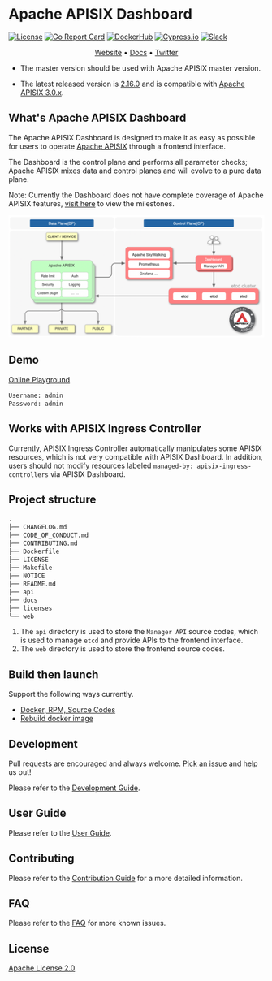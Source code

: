 <!--
#
# Licensed to the Apache Software Foundation (ASF) under one or more
# contributor license agreements.  See the NOTICE file distributed with
# this work for additional information regarding copyright ownership.
# The ASF licenses this file to You under the Apache License, Version 2.0
# (the "License"); you may not use this file except in compliance with
# the License.  You may obtain a copy of the License at
#
#     http://www.apache.org/licenses/LICENSE-2.0
#
# Unless required by applicable law or agreed to in writing, software
# distributed under the License is distributed on an "AS IS" BASIS,
# WITHOUT WARRANTIES OR CONDITIONS OF ANY KIND, either express or implied.
# See the License for the specific language governing permissions and
# limitations under the License.
#
-->

# Apache APISIX Dashboard

[![License](https://img.shields.io/badge/License-Apache%202.0-blue.svg)](https://github.com/apache/apisix-dashboard/blob/master/LICENSE)
[![Go Report Card](https://goreportcard.com/badge/github.com/apache/apisix-dashboard)](https://goreportcard.com/report/github.com/apache/apisix-dashboard)
[![DockerHub](https://img.shields.io/docker/pulls/apache/apisix-dashboard.svg)](https://hub.docker.com/r/apache/apisix-dashboard)
[![Cypress.io](https://img.shields.io/badge/tested%20with-Cypress-04C38E.svg)](https://www.cypress.io/)
[![Slack](https://badgen.net/badge/Slack/Join%20Apache%20APISIX?icon=slack)](https://apisix.apache.org/slack)

<p align="center">
  <a href="https://apisix.apache.org/">Website</a> •
  <a href="https://github.com/apache/apisix/tree/master/docs">Docs</a> •
  <a href="https://twitter.com/apacheapisix">Twitter</a>
</p>

- The master version should be used with Apache APISIX master version.

- The latest released version is [2.16.0](https://apisix.apache.org/downloads/) and is compatible with [Apache APISIX 3.0.x](https://apisix.apache.org/downloads/).

## What's Apache APISIX Dashboard

The Apache APISIX Dashboard is designed to make it as easy as possible for users to operate [Apache APISIX](https://github.com/apache/apisix) through a frontend interface.

The Dashboard is the control plane and performs all parameter checks; Apache APISIX mixes data and control planes and will evolve to a pure data plane.

Note: Currently the Dashboard does not have complete coverage of Apache APISIX features, [visit here](https://github.com/apache/apisix-dashboard/milestones) to view the milestones.

![architecture](./docs/assets/images/architecture.png)

## Demo

[Online Playground](http://20.210.250.99:9000/)

```text
Username: admin
Password: admin
```

## Works with APISIX Ingress Controller

Currently, APISIX Ingress Controller automatically manipulates some APISIX resources, which is not very compatible with APISIX Dashboard. In addition, users should not modify resources labeled `managed-by: apisix-ingress-controllers` via APISIX Dashboard.

## Project structure

```text
.
├── CHANGELOG.md
├── CODE_OF_CONDUCT.md
├── CONTRIBUTING.md
├── Dockerfile
├── LICENSE
├── Makefile
├── NOTICE
├── README.md
├── api
├── docs
├── licenses
└── web
```

1. The `api` directory is used to store the `Manager API` source codes, which is used to manage `etcd` and provide APIs to the frontend interface.
2. The `web` directory is used to store the frontend source codes.

## Build then launch

Support the following ways currently.

- [Docker, RPM, Source Codes](./docs/en/latest/install.md)
- [Rebuild docker image](./docs/en/latest/deploy-with-docker.md)

## Development

Pull requests are encouraged and always welcome. [Pick an issue](https://github.com/apache/apisix-dashboard/issues?q=is%3Aopen+is%3Aissue+label%3A%22good+first+issue%22) and help us out!

Please refer to the [Development Guide](./docs/en/latest/develop.md).

## User Guide

Please refer to the [User Guide](./docs/en/latest/USER_GUIDE.md).

## Contributing

Please refer to the [Contribution Guide](./CONTRIBUTING.md) for a more detailed information.

## FAQ

Please refer to the [FAQ](./docs/en/latest/FAQ.md) for more known issues.

## License

[Apache License 2.0](./LICENSE)
